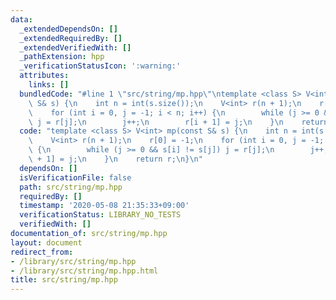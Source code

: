 ```yaml
---
data:
  _extendedDependsOn: []
  _extendedRequiredBy: []
  _extendedVerifiedWith: []
  _pathExtension: hpp
  _verificationStatusIcon: ':warning:'
  attributes:
    links: []
  bundledCode: "#line 1 \"src/string/mp.hpp\"\ntemplate <class S> V<int> mp(const\
    \ S& s) {\n    int n = int(s.size());\n    V<int> r(n + 1);\n    r[0] = -1;\n\
    \    for (int i = 0, j = -1; i < n; i++) {\n        while (j >= 0 && s[i] != s[j])\
    \ j = r[j];\n        j++;\n        r[i + 1] = j;\n    }\n    return r;\n}\n"
  code: "template <class S> V<int> mp(const S& s) {\n    int n = int(s.size());\n\
    \    V<int> r(n + 1);\n    r[0] = -1;\n    for (int i = 0, j = -1; i < n; i++)\
    \ {\n        while (j >= 0 && s[i] != s[j]) j = r[j];\n        j++;\n        r[i\
    \ + 1] = j;\n    }\n    return r;\n}\n"
  dependsOn: []
  isVerificationFile: false
  path: src/string/mp.hpp
  requiredBy: []
  timestamp: '2020-05-08 21:35:33+09:00'
  verificationStatus: LIBRARY_NO_TESTS
  verifiedWith: []
documentation_of: src/string/mp.hpp
layout: document
redirect_from:
- /library/src/string/mp.hpp
- /library/src/string/mp.hpp.html
title: src/string/mp.hpp
---
```

